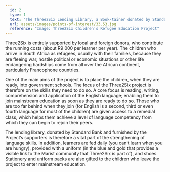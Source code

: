 ```yaml
---
  id: 2
  type: 1
  text: "The Three2Six Lending Library, a Book-tainer donated by Standard Bank."
  url: assets/images/points-of-interest/33.53.jpg
  reference: "Image: Three2Six Children’s Refugee Education Project"
---
```

Three2Six is entirely supported by local and foreign donors, who contribute the running costs (about R9 000 per learner per year). The children who arrive in South Africa as refugees, usually with their families, because they are fleeing war, hostile political or economic situations or other life endangering hardships come from all over the African continent, particularly Francophone countries. 

One of the main aims of the project is to place the children, when they are ready, into government schools. The focus of the Three2Six project is therefore on the skills they need to do so. A core focus is reading, writing, comprehension and application of the English language; enabling them to join mainstream education as soon as they are ready to do so. Those who are too far behind when they join (for English is a second, third or even fourth language for most of the children) are given access to a remedial class, which helps them achieve a level of language competency from which they can begin to rejoin their peers.

The lending library, donated by Standard Bank and furnished by the Project’s supporters is therefore a vital part of the strengthening of language skills. In addition, learners are fed daily (you can’t learn when you are hungry), provided with a uniform (in the blue and gold that provides a visible link to the Marist community that Three2Six is part of), and shoes. Stationery and uniform packs are also gifted to the children who leave the project to enter mainstream education.


  